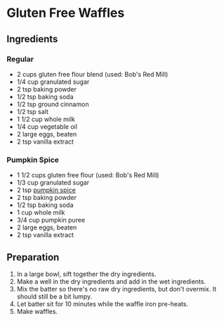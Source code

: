 # Gluten Free Waffles

## Ingredients
### Regular
* 2 cups gluten free flour blend (used: Bob's Red Mill)
* 1/4 cup granulated sugar
* 2 tsp baking powder
* 1/2 tsp baking soda
* 1/2 tsp ground cinnamon
* 1/2 tsp salt
* 1 1/2 cup whole milk
* 1/4 cup vegetable oil
* 2 large eggs, beaten
* 2 tsp vanilla extract

### Pumpkin Spice
* 1 1/2 cups gluten free flour (used: Bob's Red Mill)
* 1/3 cup granulated sugar
* 2 tsp [pumpkin spice](Pumpkin_Spice.md)
* 2 tsp baking powder
* 1/2 tsp baking soda
* 1 cup whole milk
* 3/4 cup pumpkin puree
* 2 large eggs, beaten
* 2 tsp vanilla extract

## Preparation
1. In a large bowl, sift together the dry ingredients.
1. Make a well in the dry ingredients and add in the wet ingredients.
1. Mix the batter so there's no raw dry ingredients, but don't overmix. It should still be a bit lumpy.
1. Let batter sit for 10 minutes while the waffle iron pre-heats.
1. Make waffles.

